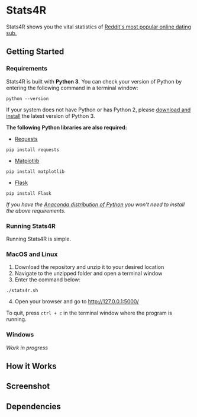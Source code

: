 # Stats4R

Stats4R shows you the vital statistics of [Reddit's most popular online dating sub.](https://www.reddit.com/r/r4r)

## Getting Started

### Requirements

Stats4R is built with **Python 3**.  You can check your version of Python by entering the following command in a terminal window:
```
python --version
```
If your system does not have Python or has Python 2, please [download and install]((https://www.python.org/downloads/)) the latest version of Python 3.

**The following Python libraries are also required:**

- [Requests](http://docs.python-requests.org/en/master/user/install/#install)
```
pip install requests
```
- [Matplotlib](https://matplotlib.org/users/installing.html)
```
pip install matplotlib
```
- [Flask](http://flask.pocoo.org/)
```
pip install Flask
```
*If you have the [Anaconda distribution of Python](https://www.anaconda.com/download/) you won't need to install the above requirements.*

### Running Stats4R

Running Stats4R is simple.
### MacOS and Linux

1. Download the repository and unzip it to your desired location
2. Navigate to the unzipped folder and open a terminal window
3. Enter the command below:
```
./stats4r.sh
```
4. Open your browser and go to http://127.0.0.1:5000/

To quit, press `ctrl + c` in the terminal window where the program is running.

### Windows
*Work in progress*

## How it Works



## Screenshot

## Dependencies 